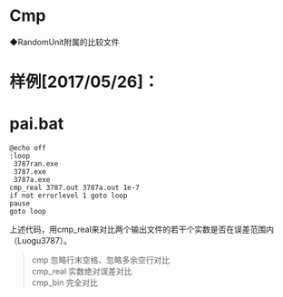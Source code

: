 # Cmp
◆RandomUnit附属的比较文件

# 样例[2017/05/26]：

# pai.bat
```
@echo off
:loop
 3787ran.exe
 3787.exe
 3787a.exe
cmp_real 3787.out 3787a.out 1e-7
if not errorlevel 1 goto loop
pause
goto loop
```

上述代码，用cmp_real来对比两个输出文件的若干个实数是否在误差范围内（Luogu3787）。




>cmp            忽略行末空格、忽略多余空行对比                     
>cmp_real       实数绝对误差对比                     
>cmp_bin        完全对比                       
